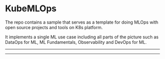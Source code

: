 # KubeMLOps
The repo contains a sample that serves as a template for doing MLOps with open source projects and tools on K8s platform.

It implements a single ML use case including all parts of the picture such as DataOps for ML, ML Fundamentals, Observability and DevOps for ML.

--------
--------
